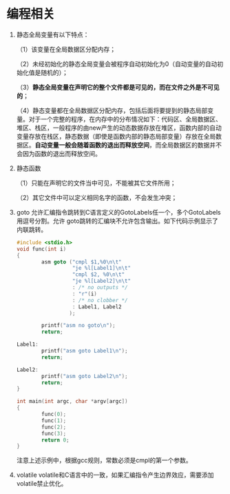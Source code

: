 # 编程相关

1. 静态全局变量有以下特点：

   （1）该变量在全局数据区分配内存；

   （2）未经初始化的静态全局变量会被程序自动初始化为0（自动变量的自动初始化值是随机的）；

   （3）**静态全局变量在声明它的整个文件都是可见的，而在文件之外是不可见的**； 　

   （4）静态变量都在全局数据区分配内存，包括后面将要提到的静态局部变量。对于一个完整的程序，在内存中的分布情况如下：代码区、全局数据区、堆区、栈区，一般程序的由new产生的动态数据存放在堆区，函数内部的自动变量存放在栈区，静态数据（即使是函数内部的静态局部变量）存放在全局数据区。**自动变量一般会随着函数的退出而释放空间**，而全局数据区的数据并不会因为函数的退出而释放空间。

2. 静态函数

   （1）只能在声明它的文件当中可见，不能被其它文件所用；

   （2）其它文件中可以定义相同名字的函数，不会发生冲突；

3. goto
    允许汇编指令跳转到C语言定义的GotoLabels任一个，多个GotoLabels用逗号分割。允许 goto跳转的汇编块不允许包含输出。如下代码示例显示了内联跳转。

    ```c
    #include <stdio.h>
    void func(int i)
    {
            asm goto ("cmpl $1,%0\n\t"
                      "je %l[Label1]\n\t"
                      "cmpl $2, %0\n\t"
                      "je %l[Label2]\n\t"
                      : /* no outputs */
                      : "r"(i)
                      : /* no clobber */
                      : Label1, Label2
                     );

            printf("asm no goto\n");
            return;

    Label1:
            printf("asm goto Label1\n");
            return;

    Label2:
            printf("asm goto Label2\n");
            return;
    }

    int main(int argc, char *argv[argc])
    {
            func(0);
            func(1);
            func(2);
            func(3);
            return 0;
    }
    ```

    注意上述示例中，根据gcc规则，常数必须是cmpl的第一个参数。

4. volatile
    volatile和C语言中的一致，如果汇编指令产生边界效应，需要添加volatile禁止优化。
